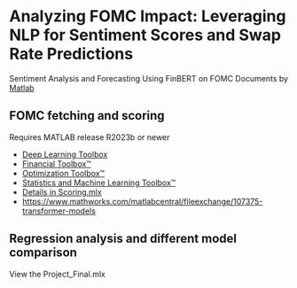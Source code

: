 # Analyzing FOMC Impact: Leveraging NLP for Sentiment Scores and Swap Rate Predictions
Sentiment Analysis and Forecasting Using FinBERT on FOMC Documents by [Matlab](https://www.mathworks.com/products/matlab.html)
## FOMC fetching and scoring
Requires MATLAB release R2023b or newer
- [Deep Learning Toolbox](https://www.mathworks.com/products/deep-learning.html)
- [Financial Toolbox™](https://www.mathworks.com/products/finance.html)
- [Optimization Toolbox™](https://www.mathworks.com/products/optimization.html)
- [Statistics and Machine Learning Toolbox™](https://www.mathworks.com/products/statistics.html)
- [Details in Scoring.mlx](https://www.mathworks.com/products/statistics.html)
- https://www.mathworks.com/matlabcentral/fileexchange/107375-transformer-models
## Regression analysis and different model comparison
View the Project_Final.mlx
